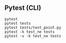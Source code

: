 ## Pytest (CLI)

```
pytest
pytest tests
pytest tests/test_point.py
pytest -k test_ne tests
pytest -v -k test_ne tests
```
